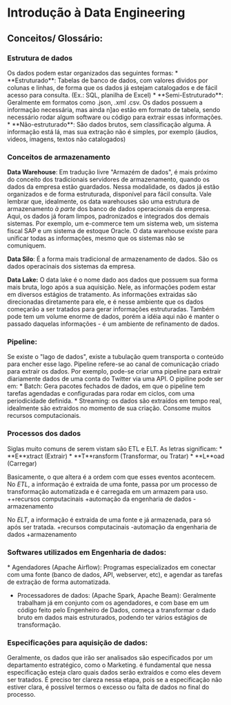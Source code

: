 <h1>Introdução à Data Engineering</h1>

<h2>Conceitos/ Glossário:</h2>


<h3>Estrutura de dados</h3>
Os dados podem estar organizados das seguintes formas: 
* **Estruturado**: Tabelas de banco de dados, com valores dividos por colunas e linhas, de forma que os dados já estejam catalogados e de fácil acesso para consulta. (Ex.: SQL, planilha de Excel)
* **Semi-Estruturado**: Geralmente em formatos como .json, .xml .csv. Os dados possuem a informação necessária, mas ainda n]ao estão em formato de tabela, sendo necessário rodar algum software ou código para extrair essas informações.
* **Não-estruturado**: São dados brutos, sem classificação alguma. A informação está lá, mas sua extração não é simples, por exemplo (áudios, videos, imagens, textos não catalogados)

<h3>Conceitos de armazenamento</h3>

**Data Warehouse**: Em tradução livre "Armazém de dados", é mais próximo do  conceito dos tradicionais servidores de armazenamento, quando os dados da empresa estão guardados. Nessa modalidade, os dados já estão organizados e de forma estruturada, disponível para fácil consulta. Vale lembrar que, idealmente, os data warehouses são uma estrutura de armazenamento *à parte* dos banco de dados operacionais da empresa. Aqui, os dados já foram limpos, padronizados e integrados dos demais sistemas. Por exemplo, um e-commerce tem um sistema web, um sistema fiscal SAP e um sistema de estoque Oracle. O data warehouse existe para unificar todas as informações, mesmo que os sistemas não se comuniquem.

**Data Silo**: É a forma mais tradicional de armazenamento de dados. São os dados operacinais dos sistemas da empresa.

**Data Lake:** O data lake é o nome dado aos dados que possuem sua forma mais bruta, logo após a sua aquisição. Nele, as informações podem estar em diversos estágios de tratamento. As informações extraidas são direcionadas diretamente para ele, e é nesse ambiente que os dados começarão a ser tratados para gerar informações estruturadas. Também pode tem um volume enorme de dados, porém a idéia aqui não é manter o passado daquelas informações - é um ambiente de refinamento de dados.

<h3>Pipeline:</h3> Se existe o "lago de dados", existe a tubulação quem transporta o conteúdo para encher esse lago. Pipeline refere-se ao canal de comunicação criado para extrair os dados. Por exemplo, pode-se criar uma pipeline para extrair diariamente dados de uma conta do Twitter via uma API. O pipiline pode ser em: 
* Batch: Gera pacotes fechados de dados, em que o pipeline tem tarefas agendadas e configuradas para rodar em ciclos, com uma periodicidade definida.
* Streaming: os dados são extraídos em tempo real, idealmente são extraidos no momento de sua criação. Consome muitos recursos computacionais.

<h3>Processos dos dados</h3>
Siglas muito comuns de serem vistam são ETL e ELT. As letras significam:
* **E**xtract (Extrair)
* **T**ransform (Transformar, ou Tratar)
* **L**oad (Carregar)

Basicamente, o que altera é a ordem com que esses eventos acontecem. 
No *ETL*, a informação é extraida de uma fonte, passa por um processo de transformação automatizada e é carregada em um armazem para uso.
++recursos computacinais
+automação da engenharia de dados
-armazenamento

No *ELT*, a informação é extraida de uma fonte e já armazenada, para só após ser tratada.
+recursos computacinais
-automação da engenharia de dados
+armazenamento


<h3>Softwares utilizados em Engenharia de dados:</h3>
* Agendadores (Apache Airflow): Programas especializados em conectar com uma fonte (banco de dados, API, webserver, etc), e agendar as tarefas de extração de forma automatizada.

* Processadores de dados: (Apache Spark, Apache Beam): Geralmente trabalham já em conjunto com os agendadores, e com base em um código feito pelo Engenheiro de Dados, começa a transformar o dado bruto em dados mais estruturados, podendo ter vários estágios de transformação.

<h3>Especificações para aquisição de dados:</h3>
Geralmente, os dados que irão ser analisados são especificados por um departamento estratégico, como o Marketing. é fundamental que nessa especificação esteja claro quais dados serão extraídos e como eles devem ser tratados. É preciso ter clareza nessa etapa, pois se a especificação não estiver clara, é possível termos o excesso ou falta de dados no final do processo.